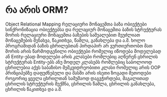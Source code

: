 რა არის ORM?
================
Object Relational Mapping
რელაციური მონაცემთა ბაზა
ობიექტები
სინქრონიზაცია ობიექტებსა და რელაციურ მონაცემთა ბაზის სტრუქტურას შორის
რელაციური მონაცემთა ბაზების საშუალებით შეუძლიათ მონაცემების შენახვა, წაკითხვა, წაშლა, განახლება და ა.შ.
ხოლო პროგრამიდან ბაზის ცხრილებთან პირდაპირ არ ვურთიერთობთ
მათ შორის არის წარმოდგენილი ობიექტები რომელიც იწოდება მოდელებად ან Entity-ებად
მოდელები არის კლასები რომლებიც აღწერენ ცხრილის სტრუქტურას
Entity-ებს ანუ მოდელ კლასებს რომლებიც საბოლოოდ ცხრილებია აქვს საბაზისო მემკვიდრეობითი კლასი რომელიც
არის OOP პრინციპებზე დაფუძნებული და მასში არის ისეთი ზოგადი მეთოდები როგორიც ყველა ცხრილთან სამუშაოდ
დაგვჭირდება, მაგალითად ცხრილის სტრუქტურის შექმნა, ცხრილის წაშლა, ცხრილის განახლება, ცხრილის წაკითხვა და ა.შ.